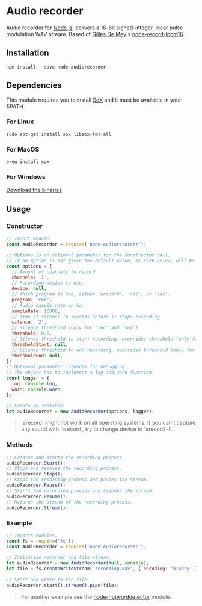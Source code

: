 # Audio recorder
Audio recorder for [Node.js](https://nodejs.org/), delivers a 16-bit signed-integer linear pulse modulation WAV stream. Based of [Gilles De Mey](https://github.com/gillesdemey)'s [node-record-lpcm16](https://github.com/gillesdemey/node-record-lpcm16).

## Installation
```
npm install --save node-audiorecorder
```

## Dependencies
This module requires you to install [SoX](http://sox.sourceforge.net/) and it must be available in your $PATH.

### For Linux
```
sudo apt-get install sox libsox-fmt-all
```

### For MacOS
```
brew install sox
```

### For Windows
[Download the binaries](http://sourceforge.net/projects/sox/files/latest/download)

## Usage

### Constructor
```javascript
// Import module.
const AudioRecorder = require('node-audiorecorder');

// Options is an optional parameter for the constructor call.
// If an option is not given the default value, as seen below, will be used.
const options = {
  // Amount of channels to record.
  channels: '1',
  // Recording device to use.
  device: null,
  // Which program to use, either 'arecord', 'rec', or 'sox'.
  program: 'rec',
  // Audio sample rate in hz.
  sampleRate: 16000,
  // Time of silence in seconds before it stops recording.
  silence: '2',
  // Silence threshold (only for 'rec' and 'sox').
  threshold: 0.5,
  // Silence threshold to start recording, overrides threshold (only for 'rec' and 'sox').
  thresholdStart: null,
  // Silence threshold to end recording, overrides threshold (only for 'rec' and 'sox').
  thresholdEnd: null,
};
// Optional parameter intended for debugging.
// The object has to implement a log and warn function.
const logger = {
  log: console.log,
  warn: console.warn
};

// Create an instance.
let audioRecorder = new AudioRecorder(options, logger);
```

> 'arecord' might not work on all operating systems. If you can't capture any sound with 'arecord', try to change device to 'arecord -l'.

### Methods
```javascript
// Creates and starts the recording process.
audioRecorder.Start();
// Stops and removes the recording process.
audioRecorder.Stop();
// Stops the recording process and pauses the stream.
audioRecorder.Pause();
// Starts the recording process and resumes the stream.
audioRecorder.Resume();
// Returns the stream of the recording process.
audioRecorder.Stream();
```

### Example
```javascript
// Imports modules.
const fs = require('fs');
const AudioRecorder = require('node-audiorecorder');

// Initialize recorder and file stream.
let audioRecorder = new AudioRecorder(null, console);
let file = fs.createWriteStream('recording.wav', { encoding: 'binary' });

// Start and write to the file.
audioRecorder.start().stream().pipe(file);
```

> For another example see the [node-hotworddetector](https://github.com/RedKenrok/node-hotworddetector) module.